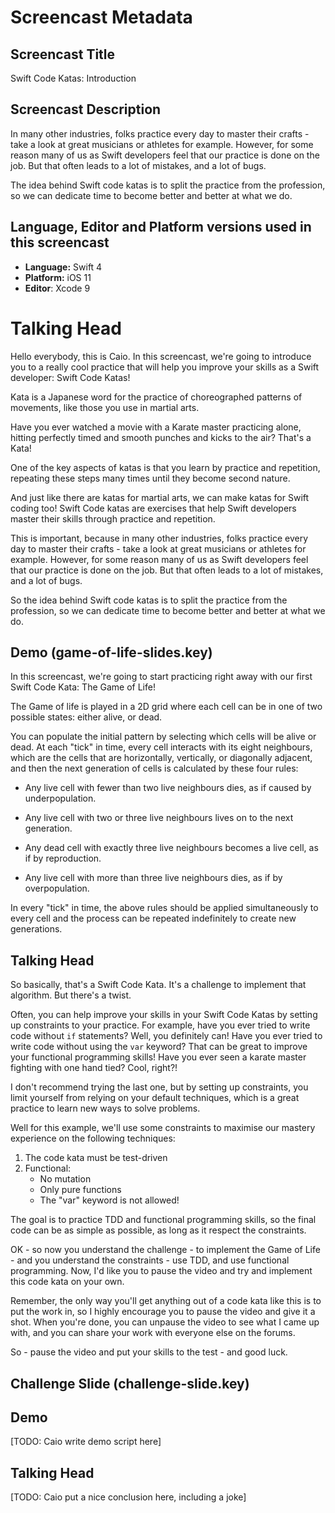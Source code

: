 # Screencast Metadata

## Screencast Title

Swift Code Katas: Introduction

## Screencast Description

In many other industries, folks practice every day to master their crafts - take a look at great musicians or athletes for example. However, for some reason many of us as Swift developers feel that our practice is done on the job. But that often leads to a lot of mistakes, and a lot of bugs.

The idea behind Swift code katas is to split the practice from the profession, so we can dedicate time to become better and better at what we do.

## Language, Editor and Platform versions used in this screencast

* **Language:** Swift 4
* **Platform:** iOS 11
* **Editor**: Xcode 9

# Talking Head

Hello everybody, this is Caio. In this screencast, we're going to introduce you to a really cool practice that will help you improve your skills as a Swift developer: Swift Code Katas!

Kata is a Japanese word for the practice of choreographed patterns of movements, like those you use in martial arts. 

Have you ever watched a movie with a Karate master practicing alone, hitting perfectly timed and smooth punches and kicks to the air? That's a Kata!

One of the key aspects of katas is that you learn by practice and repetition, repeating these steps many times until they become second nature.

And just like there are katas for martial arts, we can make katas for Swift coding too! Swift Code katas are exercises that help Swift developers master their skills through practice and repetition. 

This is important, because in many other industries, folks practice every day to master their crafts - take a look at great musicians or athletes for example. However, for some reason many of us as Swift developers feel that our practice is done on the job. But that often leads to a lot of mistakes, and a lot of bugs.

So the idea behind Swift code katas is to split the practice from the profession, so we can dedicate time to become better and better at what we do.

## Demo (game-of-life-slides.key)

In this screencast, we're going to start practicing right away with our first Swift Code Kata: The Game of Life!

The Game of life is played in a 2D grid where each cell can be in one of two possible states: either alive, or dead. 

You can populate the initial pattern by selecting which cells will be alive or dead. At each "tick" in time, every cell interacts with its eight neighbours, which are the cells that are horizontally, vertically, or diagonally adjacent, and then the next generation of cells is calculated by these four rules:

- Any live cell with fewer than two live neighbours dies, as if caused by underpopulation.

- Any live cell with two or three live neighbours lives on to the next generation.

- Any dead cell with exactly three live neighbours becomes a live cell, as if by reproduction.

- Any live cell with more than three live neighbours dies, as if by overpopulation.

In every "tick" in time, the above rules should be applied simultaneously to every cell and the process can be repeated indefinitely to create new generations.

## Talking Head

So basically, that's a Swift Code Kata. It's a challenge to implement that algorithm. But there's a twist. 

Often, you can help improve your skills in your Swift Code Katas by setting up constraints to your practice. For example, have you ever tried to write code without `if` statements? Well, you definitely can! Have you ever tried to write code without using the `var` keyword? That can be great to improve your functional programming skills! Have you ever seen a karate master fighting with one hand tied? Cool, right?!

I don't recommend trying the last one, but by setting up constraints, you limit yourself from relying on your default techniques, which is a great practice to learn new ways to solve problems.

Well for this example, we'll use some constraints to maximise our mastery experience on the following techniques:

1. The code kata must be test-driven
2. Functional:
	- No mutation
	- Only pure functions
	- The "var" keyword is not allowed!

The goal is to practice TDD and functional programming skills, so the final code can be as simple as possible, as long as it respect the constraints.

OK - so now you understand the challenge - to implement the Game of Life - and you understand the constraints - use TDD, and use functional programming. Now, I'd like you to pause the video and try and implement this code kata on your own.

Remember, the only way you'll get anything out of a code kata like this is to put the work in, so I highly encourage you to pause the video and give it a shot. When you're done, you can unpause the video to see what I came up with, and you can share your work with everyone else on the forums.

So - pause the video and put your skills to the test - and good luck. 

## Challenge Slide (challenge-slide.key)

## Demo

[TODO: Caio write demo script here]

## Talking Head

[TODO: Caio put a nice conclusion here, including a joke]

